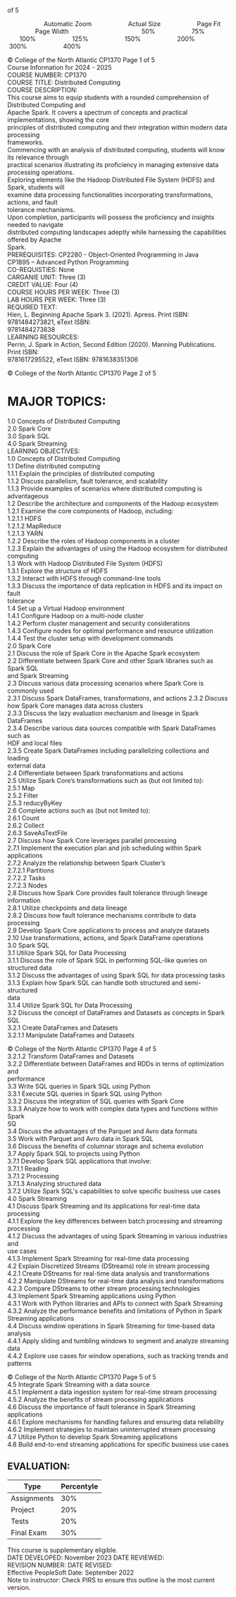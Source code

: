   

of 5

                     Automatic Zoom                     Actual Size                     Page Fit                     Page Width                                          50%                     75%                     100%                     125%                     150%                     200%                     300%                     400%                   

© College of the North Atlantic CP1370 Page 1 of 5  
Course Information for 2024 - 2025  
COURSE NUMBER: CP1370  
COURSE TITLE: Distributed Computing  
COURSE DESCRIPTION:  
This course aims to equip students with a rounded comprehension of Distributed Computing and  
Apache Spark. It covers a spectrum of concepts and practical implementations, showing the core  
principles of distributed computing and their integration within modern data processing  
frameworks.  
Commencing with an analysis of distributed computing, students will know its relevance through  
practical scenarios illustrating its proficiency in managing extensive data processing operations.  
Exploring elements like the Hadoop Distributed File System (HDFS) and Spark, students will  
examine data processing functionalities incorporating transformations, actions, and fault  
tolerance mechanisms.  
Upon completion, participants will possess the proficiency and insights needed to navigate  
distributed computing landscapes adeptly while harnessing the capabilities offered by Apache  
Spark.  
PREREQUISITES: CP2280 - Object-Oriented Programming in Java  
CP1895 – Advanced Python Programming  
CO-REQUISTIES: None  
CARGANIE UNIT: Three (3)  
CREDIT VALUE: Four (4)  
COURSE HOURS PER WEEK: Three (3)  
LAB HOURS PER WEEK: Three (3)  
REQUIRED TEXT:  
Hien, L. Beginning Apache Spark 3. (2021). Apress. Print ISBN: 9781484273821, eText ISBN:  
9781484273838  
LEARNING RESOURCES:  
Perrin, J. Spark in Action, Second Edition (2020). Manning Publications. Print ISBN:  
9781617295522, eText ISBN: 9781638351306

© College of the North Atlantic CP1370 Page 2 of 5  
# MAJOR TOPICS:  
1.0 Concepts of Distributed Computing  
2.0 Spark Core  
3.0 Spark SQL  
4.0 Spark Streaming  
LEARNING OBJECTIVES:  
1.0 Concepts of Distributed Computing  
1.1 Define distributed computing  
1.1.1 Explain the principles of distributed computing  
1.1.2 Discuss parallelism, fault tolerance, and scalability  
1.1.3 Provide examples of scenarios where distributed computing is  
advantageous  
1.2 Describe the architecture and components of the Hadoop ecosystem  
1.2.1 Examine the core components of Hadoop, including:  
1.2.1.1 HDFS  
1.2.1.2 MapReduce  
1.2.1.3 YARN  
1.2.2 Describe the roles of Hadoop components in a cluster  
1.2.3 Explain the advantages of using the Hadoop ecosystem for distributed  
computing  
1.3 Work with Hadoop Distributed File System (HDFS)  
1.3.1 Explore the structure of HDFS  
1.3.2 Interact with HDFS through command-line tools  
1.3.3 Discuss the importance of data replication in HDFS and its impact on fault  
tolerance  
1.4 Set up a Virtual Hadoop environment  
1.4.1 Configure Hadoop on a multi-node cluster  
1.4.2 Perform cluster management and security considerations  
1.4.3 Configure nodes for optimal performance and resource utilization  
1.4.4 Test the cluster setup with development commands  
2.0 Spark Core  
2.1 Discuss the role of Spark Core in the Apache Spark ecosystem  
2.2 Differentiate between Spark Core and other Spark libraries such as Spark SQL  
and Spark Streaming  
2.3 Discuss various data processing scenarios where Spark Core is commonly used  
2.3.1 Discuss Spark DataFrames, transformations, and actions
2.3.2 Discuss how Spark Core manages data across clusters  
2.3.3 Discuss the lazy evaluation mechanism and lineage in Spark DataFrames  
2.3.4 Describe various data sources compatible with Spark DataFrames such as  
HDF and local files  
2.3.5 Create Spark DataFrames including parallelizing collections and loading  
external data  
2.4 Differentiate between Spark transformations and actions  
2.5 Utilize Spark Core’s transformations such as (but not limited to):  
2.5.1 Map  
2.5.2 Filter  
2.5.3 reducyByKey  
2.6 Complete actions such as (but not limited to):  
2.6.1 Count  
2.6.2 Collect  
2.6.3 SaveAsTextFile  
2.7 Discuss how Spark Core leverages parallel processing  
2.7.1 Implement the execution plan and job scheduling within Spark  
applications  
2.7.2 Analyze the relationship between Spark Cluster’s  
2.7.2.1 Partitions  
2.7.2.2 Tasks  
2.7.2.3 Nodes  
2.8 Discuss how Spark Core provides fault tolerance through lineage information  
2.8.1 Utilize checkpoints and data lineage  
2.8.2 Discuss how fault tolerance mechanisms contribute to data processing  
2.9 Develop Spark Core applications to process and analyze datasets  
2.10 Use transformations, actions, and Spark DataFrame operations  
3.0 Spark SQL  
3.1 Utilize Spark SQL for Data Processing  
3.1.1 Discuss the role of Spark SQL in performing SQL-like queries on  
structured data  
3.1.2 Discuss the advantages of using Spark SQL for data processing tasks  
3.1.3 Explain how Spark SQL can handle both structured and semi-structured  
data  
3.1.4 Utilize Spark SQL for Data Processing  
3.2 Discuss the concept of DataFrames and Datasets as concepts in Spark SQL  
3.2.1 Create DataFrames and Datasets  
3.2.1.1 Manipulate DataFrames and Datasets

© College of the North Atlantic CP1370 Page 4 of 5  
3.2.1.2 Transform DataFrames and Datasets  
3.2.2 Differentiate between DataFrames and RDDs in terms of optimization and  
performance  
3.3 Write SQL queries in Spark SQL using Python  
3.3.1 Execute SQL queries in Spark SQL using Python  
3.3.2 Discuss the integration of SQL queries with Spark Core  
3.3.3 Analyze how to work with complex data types and functions within Spark  
SQ  
3.4 Discuss the advantages of the Parquet and Avro data formats  
3.5 Work with Parquet and Avro data in Spark SQL  
3.6 Discuss the benefits of columnar storage and schema evolution  
3.7 Apply Spark SQL to projects using Python  
3.7.1 Develop Spark SQL applications that involve:  
3.7.1.1 Reading  
3.7.1.2 Processing  
3.7.1.3 Analyzing structured data  
3.7.2 Utilize Spark SQL's capabilities to solve specific business use cases  
4.0 Spark Streaming  
4.1 Discuss Spark Streaming and its applications for real-time data processing  
4.1.1 Explore the key differences between batch processing and streaming  
processing  
4.1.2 Discuss the advantages of using Spark Streaming in various industries and  
use cases  
4.1.3 Implement Spark Streaming for real-time data processing  
4.2 Explain Discretized Streams (DStreams) role in stream processing  
4.2.1 Create DStreams for real-time data analysis and transformations  
4.2.2 Manipulate DStreams for real-time data analysis and transformations  
4.2.3 Compare DStreams to other stream processing technologies  
4.3 Implement Spark Streaming applications using Python  
4.3.1 Work with Python libraries and APIs to connect with Spark Streaming  
4.3.2 Analyze the performance benefits and limitations of Python in Spark  
Streaming applications  
4.4 Discuss window operations in Spark Streaming for time-based data analysis  
4.4.1 Apply sliding and tumbling windows to segment and analyze streaming  
data  
4.4.2 Explore use cases for window operations, such as tracking trends and  
patterns

© College of the North Atlantic CP1370 Page 5 of 5  
4.5 Integrate Spark Streaming with a data source  
4.5.1 Implement a data ingestion system for real-time stream processing  
4.5.2 Analyze the benefits of stream processing applications  
4.6 Discuss the importance of fault tolerance in Spark Streaming applications  
4.6.1 Explore mechanisms for handling failures and ensuring data reliability  
4.6.2 Implement strategies to maintain uninterrupted stream processing  
4.7 Utilize Python to develop Spark Streaming applications  
4.8 Build end-to-end streaming applications for specific business use cases  
## EVALUATION: 

| Type        | Percentyle |
| ----------- | ---------- |
| Assignments | 30%        |
| Project     | 20%        |
| Tests       | 20%        |
| Final Exam  | 30%        |

This course is supplementary eligible.  
DATE DEVELOPED: November 2023 DATE REVIEWED:  
REVISION NUMBER: DATE REVISED:  
Effective PeopleSoft Date: September 2022  
Note to instructor: Check PIRS to ensure this outline is the most current version.
